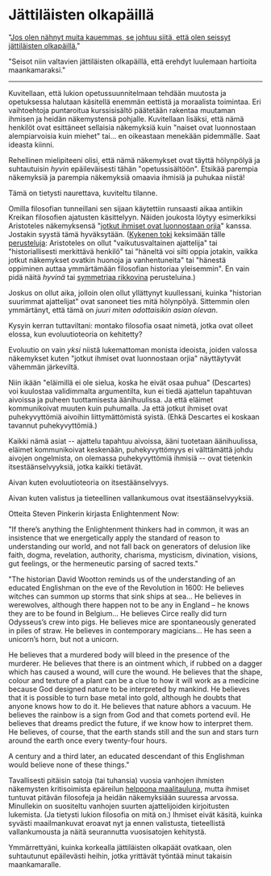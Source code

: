 # Jättiläisten olkapäillä

"[Jos olen nähnyt muita kauemmas, se johtuu siitä, että olen seissyt jättiläisten olkapäillä.](https://en.wikipedia.org/wiki/Standing_on_the_shoulders_of_giants)"

"Seisot niin valtavien jättiläisten olkapäillä, että erehdyt luulemaan hartioita maankamaraksi."

---

Kuvitellaan, että lukion opetussuunnitelmaan tehdään muutosta ja opetuksessa halutaan käsitellä enemmän eettistä ja moraalista toimintaa. Eri vaihtoehtoja puntaroitua kurssisisältö päätetään rakentaa muutaman ihmisen ja heidän näkemystensä pohjalle. Kuvitellaan lisäksi, että nämä henkilöt ovat esittäneet sellaisia näkemyksiä kuin "naiset ovat luonnostaan alempiarvoisia kuin miehet" tai... en oikeastaan menekään pidemmälle. Saat ideasta kiinni.

Rehellinen mielipiteeni olisi, että nämä näkemykset ovat täyttä hölynpölyä ja suhtautuisin *hyvin* epäileväisesti tähän "opetussisältöön". Etsikää parempia näkemyksiä ja parempia näkemyksiä omaavia ihmisiä ja puhukaa niistä!

Tämä on tietysti naurettava, kuviteltu tilanne.

Omilla filosofian tunneillani sen sijaan käytettiin runsaasti aikaa antiikin Kreikan filosofien ajatusten käsittelyyn. Näiden joukosta löytyy esimerkiksi Aristoteles näkemyksensä "[jotkut ihmiset ovat luonnostaan orjia](https://en.wikipedia.org/wiki/Natural_slavery)" kanssa. Jostakin syystä tämä hyväksytään. ([Kykenen toki](/epi/reflektointi) keksimään tälle [perusteluja](/epi/miksi_uskot): Aristoteles on ollut "vaikutusvaltainen ajattelija" tai "historiallisesti merkittävä henkilö" tai "häneltä voi silti oppia jotakin, vaikka jotkut näkemykset ovatkin huonoja ja vanhentuneita" tai "hänestä oppiminen auttaa ymmärtämään filosofian historiaa yleisemmin". En vain pidä näitä *hyvinä* tai [symmetriaa rikkovina](/epi/symmetrian_rikkominen) perusteluina.)

Joskus on ollut aika, jolloin olen ollut yllättynyt kuullessani, kuinka "historian suurimmat ajattelijat" ovat sanoneet ties mitä hölynpölyä. Sittemmin olen ymmärtänyt, että tämä on *juuri miten odottaisikin asian olevan*.

Kysyin kerran tuttaviltani: montako filosofia osaat nimetä, jotka ovat olleet elossa, kun evoluutioteoria on kehitetty?

Evoluutio on vain *yksi* niistä lukemattoman monista ideoista, joiden valossa näkemykset kuten "jotkut ihmiset ovat luonnostaan orjia" näyttäytyvät vähemmän järkeviltä.

Niin ikään "eläimillä ei ole sielua, koska he eivät osaa puhua" (Descartes) voi kuulostaa validimmalta argumentilta, kun ei tiedä ajattelun tapahtuvan aivoissa ja puheen tuottamisesta äänihuulissa. Ja että eläimet kommunikoivat muuten kuin puhumalla. Ja että jotkut ihmiset ovat puhekyvyttömiä aivoihin liittymättömistä syistä. (Ehkä Descartes ei koskaan tavannut puhekyvyttömiä.)

Kaikki nämä asiat -- ajattelu tapahtuu aivoissa, ääni tuotetaan äänihuulissa, eläimet kommunikoivat keskenään, puhekyvyttömyys ei välttämättä johdu aivojen ongelmista, on olemassa puhekyvyttömiä ihmisiä -- ovat tietenkin itsestäänselvyyksiä, jotka kaikki tietävät.

Aivan kuten evoluutioteoria on itsestäänselvyys.

Aivan kuten valistus ja tieteellinen vallankumous ovat itsestäänselvyyksiä.

Otteita Steven Pinkerin kirjasta Enlightenment Now:

"If there’s anything the Enlightenment thinkers had in common, it was an insistence that we energetically apply the standard of reason to understanding our world, and not fall back on generators of delusion like faith, dogma, revelation, authority, charisma, mysticism, divination, visions, gut feelings, or the hermeneutic parsing of sacred texts."

"The historian David Wootton reminds us of the understanding of an educated Englishman on the eve of the Revolution in 1600: He believes witches can summon up storms that sink ships at sea... He believes in werewolves, although there happen not to be any in England – he knows they are to be found in Belgium... He believes Circe really did turn Odysseus’s crew into pigs. He believes mice are spontaneously generated in piles of straw. He believes in contemporary magicians... He has seen a unicorn’s horn, but not a unicorn.

He believes that a murdered body will bleed in the presence of the murderer. He believes that there is an ointment which, if rubbed on a dagger which has caused a wound, will cure the wound. He believes that the shape, colour and texture of a plant can be a clue to how it will work as a medicine because God designed nature to be interpreted by mankind. He believes that it is possible to turn base metal into gold, although he doubts that anyone knows how to do it. He believes that nature abhors a vacuum. He believes the rainbow is a sign from God and that comets portend evil. He believes that dreams predict the future, if we know how to interpret them. He believes, of course, that the earth stands still and the sun and stars turn around the earth once every twenty-four hours.

A century and a third later, an educated descendant of this Englishman would believe none of these things."

Tavallisesti pitäisin satoja (tai tuhansia) vuosia vanhojen ihmisten näkemysten kritisoimista epäreilun [helppona maalitauluna](/epi/helpot_maalitaulut), mutta ihmiset tuntuvat pitävän filosofeja ja heidän näkemyksiään suuressa arvossa. Minullekin on suositeltu vanhojen suurten ajattelijoiden kirjoitusten lukemista. (Ja tietysti lukion filosofia on mitä on.) Ihmiset eivät käsitä, kuinka syvästi maailmankuvat eroavat nyt ja ennen valistusta, tieteellistä vallankumousta ja näitä seurannutta vuosisatojen kehitystä.

Ymmärrettyäni, kuinka korkealla jättiläisten olkapäät ovatkaan, olen suhtautunut epäilevästi heihin, jotka yrittävät työntää minut takaisin maankamaralle.
